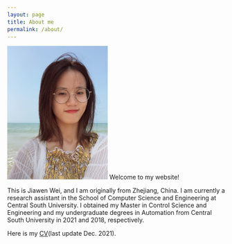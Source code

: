 ```yaml
---
layout: page
title: About me
permalink: /about/
---
```


<!-- ![avatar](/assets/photo.JPG) -->
<img src="/assets/photo.JPG" width = "232" height = "308">
Welcome to my website!

This is Jiawen Wei, and I am originally from Zhejiang, China. I am currently a research assistant in the School of Computer Science and Engineering at Central South University. I obtained my Master in Control Science and Engineering and my undergraduate degrees in Automation from Central South University in 2021 and 2018, respectively.

Here is my [CV](/assets/CV.pdf)(last update Dec. 2021).
